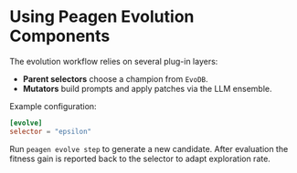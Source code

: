 # Using Peagen Evolution Components

The evolution workflow relies on several plug-in layers:

- **Parent selectors** choose a champion from `EvoDB`.
- **Mutators** build prompts and apply patches via the LLM ensemble.

Example configuration:

```toml
[evolve]
selector = "epsilon"
```

Run `peagen evolve step` to generate a new candidate. After evaluation the
fitness gain is reported back to the selector to adapt exploration rate.
